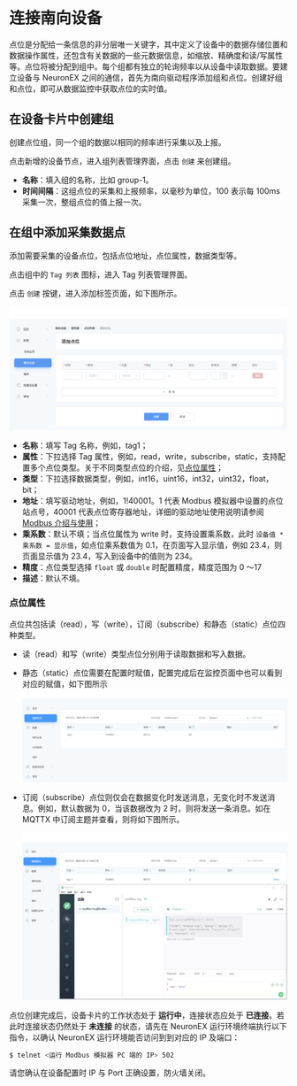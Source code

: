 # 连接南向设备

点位是分配给一条信息的非分层唯一关键字，其中定义了设备中的数据存储位置和数据操作属性，还包含有关数据的一些元数据信息，如缩放、精确度和读/写属性等。点位将被分配到组中。每个组都有独立的轮询频率以从设备中读取数据。要建立设备与 NeuronEX 之间的通信，首先为南向驱动程序添加组和点位。创建好组和点位，即可从数据监控中获取点位的实时值。

## 在设备卡片中创建组

创建点位组，同一个组的数据以相同的频率进行采集以及上报。

点击新增的设备节点，进入组列表管理界面，点击 `创建` 来创建组。

* **名称**：填入组的名称，比如 group-1。
* **时间间隔**：这组点位的采集和上报频率，以毫秒为单位，100 表示每 100ms 采集一次，整组点位的值上报一次。


## 在组中添加采集数据点

添加需要采集的设备点位，包括点位地址，点位属性，数据类型等。

点击组中的 `Tag 列表` 图标，进入 Tag 列表管理界面。

点击 `创建` 按键，进入添加标签页面，如下图所示。

![tags-add](./assets/tags-add.png)

* **名称**：填写 Tag 名称，例如，tag1；
* **属性**：下拉选择 Tag 属性，例如，read，write，subscribe，static，支持配置多个点位类型。关于不同类型点位的介绍，见[点位属性](#点位属性)；
* **类型**：下拉选择数据类型，例如，int16，uint16，int32，uint32，float，bit；
* **地址**：填写驱动地址，例如，1!40001。1 代表 Modbus 模拟器中设置的点位站点号，40001 代表点位寄存器地址，详细的驱动地址使用说明请参阅 [Modbus 介绍与使用](../south-devices/modbus-tcp/modbus-tcp.md)；
* **乘系数**：默认不填；当点位属性为 write 时，支持设置乘系数，此时 `设备值 * 乘系数 = 显示值`，如点位乘系数值为 0.1，在页面写入显示值，例如 23.4，则页面显示值为 23.4，写入到设备中的值则为 234。
* **精度**：点位类型选择 `float` 或 `double` 时配置精度，精度范围为 0 ～17
* **描述**：默认不填。

### 点位属性

点位共包括读（read），写（write），订阅（subscribe）和静态（static）点位四种类型。

- 读（read）和写（write）类型点位分别用于读取数据和写入数据。

- 静态（static）点位需要在配置时赋值，配置完成后在监控页面中也可以看到对应的赋值，如下图所示![monitor_static](./assets/monitor_static.png)

- 订阅（subscribe）点位则仅会在数据变化时发送消息，无变化时不发送消息。例如，默认数据为 0，当该数据改为 2 时，则将发送一条消息。如在 MQTTX 中订阅主题并查看，则将如下图所示。

  ![mqttx_subscribe](./assets/mqttx_subscribe.png)




点位创建完成后，设备卡片的工作状态处于 **运行中**，连接状态应处于 **已连接**。若此时连接状态仍然处于 **未连接** 的状态，请先在 NeuronEX 运行环境终端执行以下指令，以确认 NeuronEX 运行环境能否访问到到对应的 IP 及端口：

```bash
$ telnet <运行 Modbus 模拟器 PC 端的 IP> 502
```

请您确认在设备配置时 IP 与 Port 正确设置，防火墙关闭。
